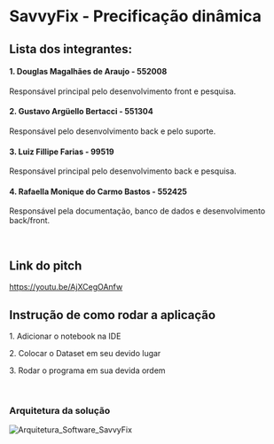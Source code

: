 # SavvyFix - Precificação dinâmica

## Lista dos integrantes:
#### 1. Douglas Magalhães de Araujo - 552008
<p>Responsável principal pelo desenvolvimento front e pesquisa.</p>

#### 2. Gustavo Argüello Bertacci - 551304
<p>Responsável pelo desenvolvimento back e pelo suporte.</p>

#### 3. Luiz Fillipe Farias - 99519
<p>Responsável principal pelo desenvolvimento back e pesquisa.</p>

#### 4. Rafaella Monique do Carmo Bastos - 552425
<p>Responsável pela documentação, banco de dados e desenvolvimento back/front.</p><br>

## Link do pitch
https://youtu.be/AjXCegOAnfw

## Instrução de como rodar a aplicação
<p>1. Adicionar o notebook na IDE</p>
<p>2. Colocar o Dataset em seu devido lugar</p>
<p>3. Rodar o programa em sua devida ordem</p><br>

### Arquitetura da solução
![Arquitetura_Software_SavvyFix](https://github.com/rafaellabastos/savvyfix-ia-notebook/assets/85761347/94d1cf18-6a94-4f14-aa0b-556614642fef)

